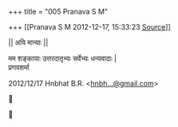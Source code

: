 +++
title = "005 Pranava S M"

+++
[[Pranava S M	2012-12-17, 15:33:23 [Source](https://groups.google.com/g/bvparishat/c/ycIzPWCTL60)]]



  
\|\| अयि मान्याः \|\|  
  
मम शङ्कायाः उत्तरदातृभ्यः सर्वेभ्यः धन्यवादाः \|  
प्रणवशर्मा  

2012/12/17 Hnbhat B.R. \<[hnbh...@gmail.com]()\>





